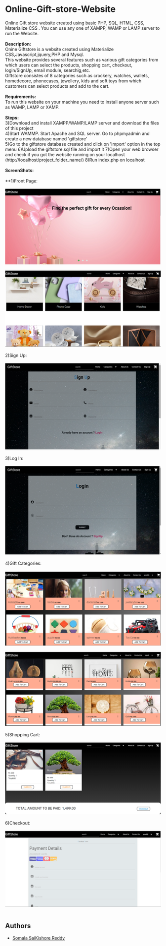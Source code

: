 # Online-Gift-store-Website
Online Gift store website created using basic PHP, SQL, HTML, CSS, Materialize CSS . You can use any one of XAMPP, WAMP or LAMP server to run the Website.</br></br>
**Description:**</br>
Onine Giftstore is a website created using Materialize CSS,Javascript,jquery,PHP and Mysql.</br>
This website provides several features such as various gift categories from which users can select the products, shopping cart, checkout, login/SignUp, email module, searchig,etc.</br>
Giftstore consistes of 8 categories such as crockery, watches, wallets, homedecore, phonecases, jewellery, kids and soft toys from which customers can select products and add to the cart.
</br></br>
**Requirements:**</br>
To run this website on your machine you need to install anyone server such as WAMP, LAMP or XAMP.</br></br>
**Steps:**</br>
3)Download and install XAMPP/WAMP/LAMP server and download the files of this project</br>
4)Start WAMMP. Start Apache and SQL server. Go to phpmyadmin and create a new database named 'giftstore'</br>
5)Go to the giftstore database created and click on 'Import' option in the top menu
6)Upload the giftstore.sql file and import it
7)Open your web browser and check if you got the website running on your localhost (http://localhost/project_folder_name/)
8)Run index.php on localhost</br></br>
**ScreenShots:**</br></br>
**1)Front Page:</br></br>
![front page](ScreenShots/frontpage1.PNG)</br></br>
![front page](ScreenShots/frontpage2.PNG)</br></br>
2)Sign Up:</br></br>
![front page](ScreenShots/signup.PNG)</br></br>
3)Log In:</br></br>
![front page](ScreenShots/login.PNG)</br></br>
4)Gift Categories:</br></br>
![front page](ScreenShots/kids.PNG)</br></br>
![front page](ScreenShots/homedecore.PNG)</br></br>
5)Shopping Cart:</br></br>
![front page](ScreenShots/cart.PNG)</br></br>
6)Checkout:</br></br>
![front page](ScreenShots/checkout.PNG)</br></br>

## Authors
- [Somala SaiKishore Reddy](https://github.com/somala-saikishorereddy)


